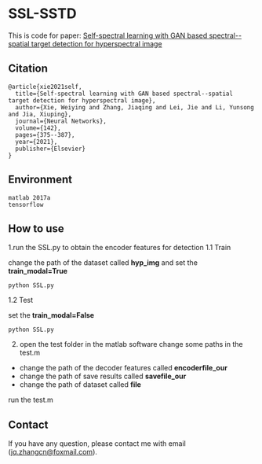 # SSL-SSTD
This is code for paper: [Self-spectral learning with GAN based spectral--spatial target detection for hyperspectral image](https://www.sciencedirect.com/science/article/pii/S0893608021002252)

## Citation

```
@article{xie2021self,
  title={Self-spectral learning with GAN based spectral--spatial target detection for hyperspectral image},
  author={Xie, Weiying and Zhang, Jiaqing and Lei, Jie and Li, Yunsong and Jia, Xiuping},
  journal={Neural Networks},
  volume={142},
  pages={375--387},
  year={2021},
  publisher={Elsevier}
}
```

## Environment
```
matlab 2017a
tensorflow
```

## How to use
1.run the SSL.py to obtain the encoder features for detection
1.1 Train

change the path of the dataset called **hyp_img** and set the **train_modal=True**
```
python SSL.py
```
1.2 Test

set the **train_modal=False**
```
python SSL.py
```
2. open the test folder in the matlab software
change some paths in the test.m

- change the path of the decoder features called **encoderfile_our**
- change the path of save results called **savefile_our**
- change the path of dataset called **file**

run the test.m

## Contact
If you have any question, please contact me with email (jq.zhangcn@foxmail.com).
